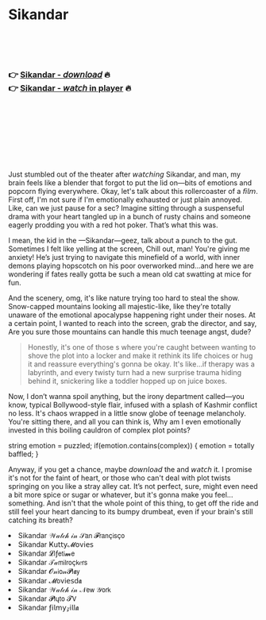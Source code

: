 <h1>Sikandar</h1>

<br><br><br>

<h3>👉 <a href="https://Andys-igschotcouterr1983.github.io/ogwkhgwhqp/">Sikandar - 𝘥𝘰𝘸𝘯𝘭𝘰𝘢𝘥</a> 🔥<br>
👉 <a href="https://Andys-igschotcouterr1983.github.io/ogwkhgwhqp/">Sikandar - 𝘸𝘢𝘵𝘤𝘩 in player</a> 🔥
</h3>



<br><br><br><br><br><br><br>


Just stumbled out of the theater after 𝘸𝘢𝘵𝘤𝘩𝘪𝘯𝘨 Sikandar, and man, my brain feels like a blender that forgot to put the lid on—bits of emotions and popcorn flying everywhere. Okay, let's talk about this rollercoaster of a 𝘧𝘪𝘭𝘮. First off, I'm not sure if I'm emotionally exhausted or just plain annoyed. Like, can we just pause for a sec? Imagine sitting through a suspenseful drama with your heart tangled up in a bunch of rusty chains and someone eagerly prodding you with a red hot poker. That’s what this was.

I mean, the kid in the  —Sikandar—geez, talk about a punch to the gut. Sometimes I felt like yelling at the screen, Chill out, man! You're giving me anxiety! He’s just trying to navigate this minefield of a world, with inner demons playing hopscotch on his poor overworked mind...and here we are wondering if fates really gotta be such a mean old cat swatting at mice for fun.

And the scenery, omg, it's like nature trying too hard to steal the show. Snow-capped mountains looking all majestic-like, like they're totally unaware of the emotional apocalypse happening right under their noses. At a certain point, I wanted to reach into the screen, grab the director, and say, Are you sure those mountains can handle this much teenage angst, dude?

> Honestly, it's one of those  s where you're caught between wanting to shove the plot into a locker and make it rethink its life choices or hug it and reassure everything's gonna be okay. It's like...if therapy was a labyrinth, and every twisty turn had a new surprise trauma hiding behind it, snickering like a toddler hopped up on juice boxes.

Now, I don’t wanna spoil anything, but the irony department called—you know, typical Bollywood-style flair, infused with a splash of Kashmir conflict no less. It's chaos wrapped in a little snow globe of teenage melancholy. You're sitting there, and all you can think is, Why am I even emotionally invested in this boiling cauldron of complex plot points?

string emotion = puzzled;
if(emotion.contains(complex))
{
    emotion = totally baffled;
}

Anyway, if you get a chance, maybe 𝘥𝘰𝘸𝘯𝘭𝘰𝘢𝘥 the   and 𝘸𝘢𝘵𝘤𝘩 it. I promise it's not for the faint of heart, or those who can't deal with plot twists springing on you like a stray alley cat. It’s not perfect, sure, might even need a bit more spice or sugar or whatever, but it's gonna make you feel... something. And isn't that the whole point of this   thing, to get off the ride and still feel your heart dancing to its bumpy drumbeat, even if your brain's still catching its breath?

<li>Sikandar 𝒲𝒶𝓉𝒸𝒽 𝒾𝓃 𝒮𝖺𝗇 𝓕𝗋𝖺𝗇ç𝗂𝗌ç𝗈</li>
<li>Sikandar Ҝ𝗎𝗍𝗍𝗒𝓜𝗈ν𝗂𝖾𝗌</li>
<li>Sikandar 𝓛𝗂ƒ𝖾𝗍𝗂𝓶𝖾</li>
<li>Sikandar 𝒯𝒶𝗆𝗂𝗅𝗋𝗈ç𝗄𝑒𝗋𝗌</li>
<li>Sikandar 𝓞𝓃𝗂𝗈𝓃𝓟𝗅𝖆𝗒</li>
<li>Sikandar 𝓜𝗈ν𝗂𝖾𝗌ԁ𝖆</li>
<li>Sikandar 𝒲𝒶𝓉𝒸𝒽 𝒾𝓃 𝒩𝖾𝗐 𝒴𝗈𝗋𝗄</li>
<li>Sikandar 𝓟𝗅ų𝗍𝗈 𝓣𝖵</li>
<li>Sikandar ƒ𝗂𝗅𝗆𝗒𝓏𝗂𝗅𝗅𝖆</li>
